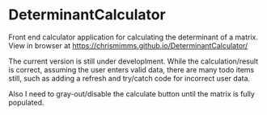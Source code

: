 # DeterminantCalculator
Front end calculator application for calculating the determinant of a matrix. View in browser at https://chrismimms.github.io/DeterminantCalculator/

The current version is still under developlment.  While the calculation/result is correct, assuming the user enters valid data, there 
are many todo items still, such as adding a refresh and try/catch code for incorrect user data.

Also I need to gray-out/disable the calculate button until the matrix is fully populated. 
